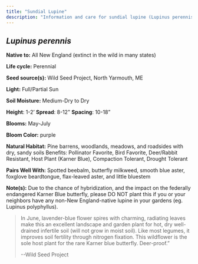 ```yaml
---
title: "Sundial Lupine"
description: "Information and care for sundial lupine (Lupinus perennis), sold at Red Trillium Gardens"
---
```


## _Lupinus perennis_

**Native to:**  All New England (extinct in the wild in many states)

**Life cycle:** Perennial

**Seed source(s):** Wild Seed Project, North Yarmouth, ME

**Light:** Full/Partial Sun

**Soil Moisture:** Medium-Dry to Dry

**Height**: 1-2’  **Spread**: 8-12"  **Spacing**: 10-18”

**Blooms:** May-July

**Bloom Color:** purple

**Natural Habitat:** Pine barrens, woodlands, meadows, and roadsides with dry, sandy soils
Benefits: Pollinator Favorite, Bird Favorite, Deer/Rabbit Resistant, Host Plant (Karner Blue), Compaction Tolerant, Drought Tolerant

**Pairs Well With:** Spotted beebalm, butterfly milkweed, smooth blue aster, foxglove beardtongue, flax-leaved aster, and little bluestem

**Note(s):** Due to the chance of hybridization, and the impact on the federally endangered Karner Blue butterfly, please DO NOT plant this if you or your neighbors have any non-New England-native lupine in your gardens (eg. Lupinus polyphyllus).

> In June, lavender-blue flower spires with charming, radiating leaves make this an excellent landscape and garden plant for hot, dry well-drained infertile soil (will not grow in moist soil). Like most legumes, it improves soil fertility through nitrogen fixation. This wildflower is the sole host plant for the rare Karner blue butterfly. Deer-proof.”
> 
> --Wild Seed Project